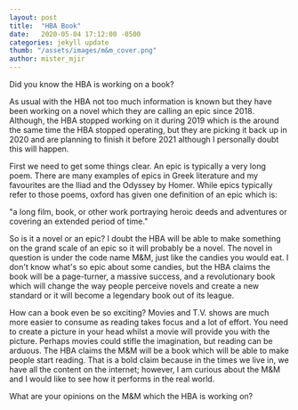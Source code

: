 ```yaml
---
layout: post
title:  "HBA Book"
date:   2020-05-04 17:12:00 -0500
categories: jekyll update
thumb: "/assets/images/m&m_cover.png"
author: mister_mjir
---
```

Did you know the HBA is working on a book?

As usual with the HBA not too much information is known but they have been working on a novel which they are calling an epic since 2018. Although, the HBA stopped working on it during 2019 which is the around the same time the HBA stopped operating, but they are picking it back up in 2020 and are planning to finish it before 2021 although I personally doubt this will happen.

First we need to get some things clear. An epic is typically a very long poem. There are many examples of epics in Greek literature and my favourites are the Iliad and the Odyssey by Homer. While epics typically refer to those poems, oxford has given one definition of an epic which is:

  "a long film, book, or other work portraying heroic deeds and adventures or covering an extended period of time."

So is it a novel or an epic? I doubt the HBA will be able to make something on the grand scale of an epic so it will probably be a novel. The novel in question is under the code name M&M, just like the candies you would eat. I don't know what's so epic about some candies, but the HBA claims the book will be a page-turner, a massive success, and a revolutionary book which will change the way people perceive novels and create a new standard or it will become a legendary book out of its league.

How can a book even be so exciting? Movies and T.V. shows are much more easier to consume as reading takes focus and a lot of effort. You need to create a picture in your head whilst a movie will provide you with the picture. Perhaps movies could stifle the imagination, but reading can be arduous. The HBA claims the M&M will be a book which will be able to make people start reading. That is a bold claim because in the times we live in, we have all the content on the internet; however, I am curious about the M&M and I would like to see how it performs in the real world.

What are your opinions on the M&M which the HBA is working on?
